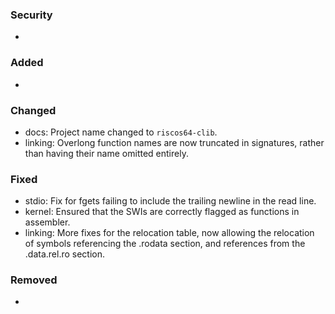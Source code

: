### Security
- 

### Added
- 

### Changed
- docs: Project name changed to `riscos64-clib`.
- linking: Overlong function names are now truncated in signatures, rather than having their name omitted entirely.

### Fixed
- stdio: Fix for fgets failing to include the trailing newline in the read line.
- kernel: Ensured that the SWIs are correctly flagged as functions in assembler.
- linking: More fixes for the relocation table, now allowing the relocation of symbols referencing the .rodata section, and references from the .data.rel.ro section.

### Removed
- 
